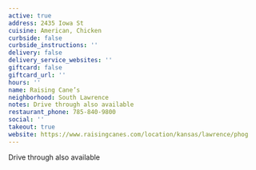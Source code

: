 ```yaml
---
active: true
address: 2435 Iowa St
cuisine: American, Chicken
curbside: false
curbside_instructions: ''
delivery: false
delivery_service_websites: ''
giftcard: false
giftcard_url: ''
hours: ''
name: Raising Cane’s
neighborhood: South Lawrence
notes: Drive through also available
restaurant_phone: 785-840-9800
social: ''
takeout: true
website: https://www.raisingcanes.com/location/kansas/lawrence/phog
---
```


Drive through also available